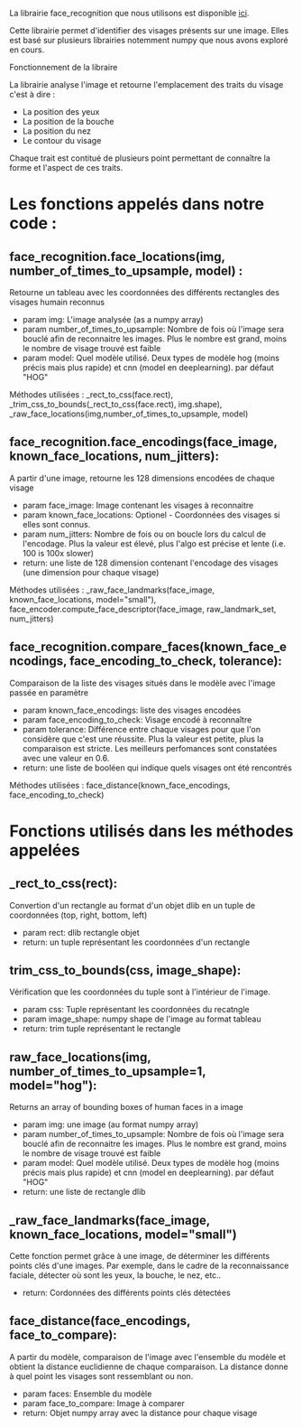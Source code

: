 La librairie face_recognition que nous utilisons est disponible [ici](https://github.com/ageitgey/face_recognition).

Cette librairie permet d'identifier des visages présents sur une image. Elles est basé sur plusieurs librairies notemment numpy que nous avons exploré en cours.

Fonctionnement de la libraire

La librairie analyse l'image et retourne l'emplacement des traits du visage c'est à dire :
- La position des yeux
- La position de la bouche
- La position du nez
- Le contour du visage

Chaque trait est contitué de plusieurs point permettant de connaître la forme et l'aspect de ces traits.

# Les fonctions appelés dans notre code :

  ## face_recognition.face_locations(img, number_of_times_to_upsample, model) : </br>
 
   Retourne un tableau avec les coordonnées des différents rectangles des visages humain reconnus
   - param img: L'image analysée (as a numpy array)
   - param number_of_times_to_upsample: Nombre de fois où l'image sera bouclé afin de reconnaitre les images. Plus le nombre est grand, moins le nombre de visage trouvé est faible
   - param model: Quel modèle utilisé. Deux types de modèle hog (moins précis mais plus rapide) et cnn (model en deeplearning). par défaut "HOG"
 
 
 Méthodes utilisées : _rect_to_css(face.rect), _trim_css_to_bounds(_rect_to_css(face.rect), img.shape), _raw_face_locations(img,number_of_times_to_upsample, model)
    
   
  ## face_recognition.face_encodings(face_image, known_face_locations, num_jitters): </br>
  A partir d'une image, retourne les 128 dimensions encodées de chaque visage 
  - param face_image: Image contenant les visages à reconnaitre
  - param known_face_locations: Optionel - Coordonnées des visages si elles sont connus.
  - param num_jitters: Nombre de fois ou on boucle lors du calcul de l'encodage. Plus la valeur est élevé, plus l'algo est précise et lente (i.e. 100 is 100x slower)
  - return: une liste de 128 dimension contenant l'encodage des visages (une dimension pour chaque visage)  
  
  
Méthodes utilisées : _raw_face_landmarks(face_image, known_face_locations, model="small"), face_encoder.compute_face_descriptor(face_image, raw_landmark_set, num_jitters)
  
  ## face_recognition.compare_faces(known_face_encodings, face_encoding_to_check, tolerance): </br>
  Comparaison de la liste des visages situés dans le modèle avec l'image passée en paramètre
  - param known_face_encodings: liste des visages encodées
  - param face_encoding_to_check: Visage encodé à reconnaître
  - param tolerance: Différence entre chaque visages pour que l'on considère que c'est une réussite. Plus la valeur est petite, plus la comparaison est stricte. Les meilleurs perfomances sont constatées avec une valeur en 0.6.
  - return: une liste de booléen qui indique quels visages ont été rencontrés


Méthodes utilisées : face_distance(known_face_encodings, face_encoding_to_check) 

# Fonctions utilisés dans les méthodes appelées

## _rect_to_css(rect):
Convertion d'un rectangle au format d'un objet dlib en un tuple de coordonnées (top, right, bottom, left)
- param rect: dlib rectangle objet
- return: un tuple représentant les coordonnées d'un rectangle

## trim_css_to_bounds(css, image_shape):
Vérification que les coordonnées du tuple sont à l'intérieur de l'image.
- param css: Tuple représentant les coordonnées du recatngle 
- param image_shape: numpy shape de l'image au format tableau
- return: trim tuple représentant le rectangle

## raw_face_locations(img, number_of_times_to_upsample=1, model="hog"):
Returns an array of bounding boxes of human faces in a image
- param img: une image (au format numpy array)
- param number_of_times_to_upsample: Nombre de fois où l'image sera bouclé afin de reconnaitre les images. Plus le nombre est grand, moins le nombre de visage trouvé est faible
- param model: Quel modèle utilisé. Deux types de modèle hog (moins précis mais plus rapide) et cnn (model en deeplearning). par défaut "HOG"
- return: une liste de rectangle dlib

## _raw_face_landmarks(face_image, known_face_locations, model="small")
Cette fonction permet grâce à une image, de déterminer les différents points clés d'une images. Par exemple, dans le cadre de la reconnaissance faciale, détecter où sont les yeux, la bouche, le nez, etc..
- return: Cordonnées des différents points clés détectées

## face_distance(face_encodings, face_to_compare):
A partir du modèle, comparaison de l'image avec l'ensemble du modèle et obtient la distance euclidienne de chaque comparaison. La distance donne à quel point les visages sont ressemblant ou non.
- param faces: Ensemble du modèle
- param face_to_compare: Image à comparer
- return: Objet numpy array avec la distance pour chaque visage
